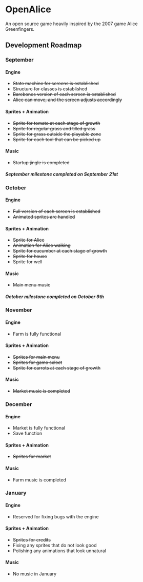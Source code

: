 # OpenAlice
An open source game heavily inspired by the 2007 game Alice Greenfingers.

<h2> Development Roadmap </h2>

<h3> September </h3>
<h4> Engine </h4>
 <ul>
  <li> <s> State machine for screens is established </s> </li>
  <li> <s> Structure for classes is established </s> </li>
  <li> <s> Barebones version of each screen is established </s> </li>
  <li> <s> Alice can move, and the screen adjusts accordingly </s> </li>
 </ul> 
<h4> Sprites + Animation </h4>
 <ul>
  <li> <s> Sprite for tomato at each stage of growth </s> </li>
  <li> <s> Sprite for regular grass and tilled grass </s> </li>
  <li> <s> Sprite for grass outside the playable zone </s> </li>
  <li> <s> Sprite for each tool that can be picked up </s> </li>
 </ul> 
<h4> Music </h4>
 <ul>
  <li> <s> Startup jingle is completed </s> </li>
 </ul>
<h5> September milestone completed on September 21st </h5> 

<h3> October </h3>
<h4> Engine </h4>
 <ul>
  <li> <s> Full version of each screen is established </s> </li>
  <li> <s> Animated sprites are handled </s> </li>
 </ul> 
<h4> Sprites + Animation </h4>
 <ul>
  <li> <s> Sprite for Alice </s> </li>
  <li> <s> Animation for Alice walking </s> </li>
  <li> <s> Sprite for cucumber at each stage of growth </s> </li>
  <li> <s> Sprite for house </s> </li>
  <li> <s> Sprite for well </s> </li>
 </ul> 
<h4> Music </h4>
 <ul>
  <li> <s> Main menu music </s> </li>
 </ul> 
<h5> October milestone completed on October 9th </h5> 

<h3> November </h3>
<h4> Engine </h4>
 <ul>
  <li> Farm is fully functional </li>
 </ul> 
<h4> Sprites + Animation </h4>
 <ul>
  <li> <s> Sprites for main menu </s> </li>
  <li> <s> Sprites for game select </s> </li>
  <li> <s> Sprite for carrots at each stage of growth </s> </li>
 </ul> 
<h4> Music </h4>
 <ul>
  <li> <s> Market music is completed </s> </li>
 </ul> 

<h3> December </h3>
<h4> Engine </h4>
 <ul>
  <li> Market is fully functional </li>
  <li> Save function </li>
 </ul> 
<h4> Sprites + Animation </h4>
 <ul>
  <li> <s>Sprites for market</s> </li>
 </ul> 
<h4> Music </h4>
 <ul>
  <li> Farm music is completed </li>
 </ul> 

<h3> January </h3>
<h4> Engine </h4>
 <ul>
  <li> Reserved for fixing bugs with the engine </li>
 </ul> 
<h4> Sprites + Animation </h4>
 <ul>
  <li> <s> Sprites for credits </s> </li>
  <li> Fixing any sprites that do not look good </li>
  <li> Polishing any animations that look unnatural</li>
 </ul> 
<h4> Music </h4>
 <ul>
  <li> No music in January </li>
 </ul> 
